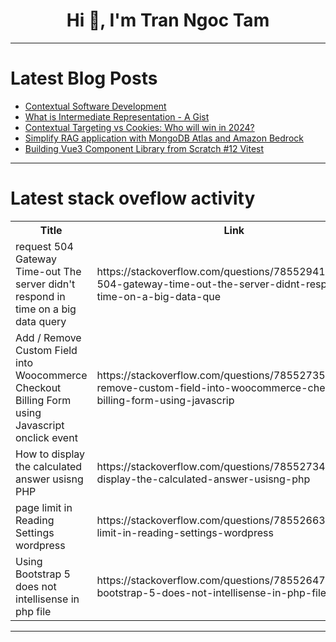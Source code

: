 <h1 align="center">Hi 👋, I'm Tran Ngoc Tam</h1>

---

# Latest Blog Posts 
<!-- BLOG-POST-LIST:START -->
- [Contextual Software Development](https://dev.to/rasharm_/contextual-software-development-18c6)
- [What is Intermediate Representation - A Gist](https://dev.to/k-srivastava/what-is-intermediate-representation-a-gist-225g)
- [Contextual Targeting vs Cookies: Who will win in 2024?](https://dev.to/silverpush/contextual-targeting-vs-cookies-who-will-win-in-2024-2m5h)
- [Simplify RAG application with MongoDB Atlas and Amazon Bedrock](https://dev.to/aws/simplify-rag-application-with-mongodb-atlas-and-amazon-bedrock-3fda)
- [Building Vue3 Component Library from Scratch #12 Vitest](https://dev.to/markliu2013/building-vue3-component-library-from-scratch-12-vitest-2kkf)
<!-- BLOG-POST-LIST:END -->

---

# Latest stack oveflow activity
<table>
  <tr><th>Title</th><th>Link</th></tr>
  <!-- STACKOVERFLOW:START --><tr><td>request 504 Gateway Time-out The server didn&#39;t respond in time on a big data query</td><td>https://stackoverflow.com/questions/78552941/request-504-gateway-time-out-the-server-didnt-respond-in-time-on-a-big-data-que</td></tr><tr><td>Add / Remove Custom Field into Woocommerce Checkout Billing Form using Javascript onclick event</td><td>https://stackoverflow.com/questions/78552735/add-remove-custom-field-into-woocommerce-checkout-billing-form-using-javascrip</td></tr><tr><td>How to display the calculated answer usisng PHP</td><td>https://stackoverflow.com/questions/78552734/how-to-display-the-calculated-answer-usisng-php</td></tr><tr><td>page limit in Reading Settings wordpress</td><td>https://stackoverflow.com/questions/78552663/page-limit-in-reading-settings-wordpress</td></tr><tr><td>Using Bootstrap 5 does not intellisense in php file</td><td>https://stackoverflow.com/questions/78552647/using-bootstrap-5-does-not-intellisense-in-php-file</td></tr><!-- STACKOVERFLOW:END -->
</table>

---


